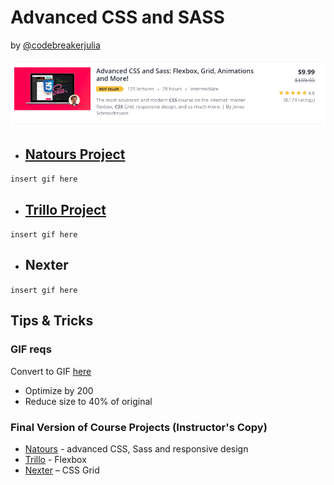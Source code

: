 # Advanced CSS and SASS

by [@codebreakerjulia](https://www.instagram.com/codebreakerjulia/)

<a href="https://www.udemy.com/advanced-css-and-sass/" target="_blank">![course](/assets/course.png)</a>

* ## [Natours Project](/Natours)

```insert gif here```

* ## [Trillo Project](/Trillo)

```insert gif here```

* ## Nexter

```insert gif here```

## Tips & Tricks

### GIF reqs
Convert to GIF [here](https://ezgif.com/optimize)
* Optimize by 200
* Reduce size to 40% of original

### Final Version of Course Projects (Instructor's Copy)
* [Natours](https://natours.netlify.com/) - advanced CSS, Sass and responsive design
* [Trillo](https://trillo.netlify.com/) - Flexbox
* [Nexter](https://nexter.netlify.com/) – CSS Grid



